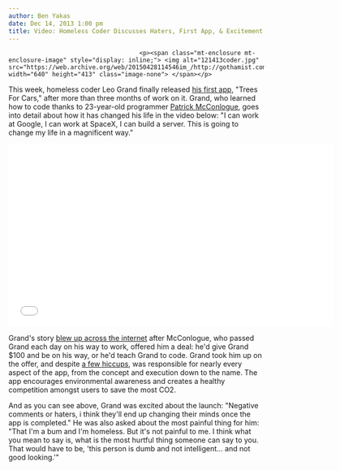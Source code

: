 ```yaml
---
author: Ben Yakas
date: Dec 14, 2013 1:00 pm
title: Video: Homeless Coder Discusses Haters, First App, & Excitement For Future
---
```


	
										<p><span class="mt-enclosure mt-enclosure-image" style="display: inline;"> <img alt="121413coder.jpg" src="https://web.archive.org/web/20150428114546im_/http://gothamist.com/attachments/byakas/121413coder.jpg" width="640" height="413" class="image-none"> </span></p>

<p>This week, homeless coder Leo Grand finally released <a href="https://web.archive.org/web/20150428114546/http://gothamist.com/2013/12/10/leo_the_journeyman_coder_releases_f.php">his first app</a>, &quot;Trees For Cars,&quot; after more than three months of work on it. Grand, who learned how to code thanks to 23-year-old programmer <a href="https://web.archive.org/web/20150428114546/http://gothamist.com/tags/PatrickMcConlogue">Patrick McConlogue</a>, goes into detail about how it has changed his life in the video below: &quot;I can work at Google, I can work at SpaceX, I can build a server. This is going to change my life in a magnificent way.&quot;</p>

<p><iframe width="640" height="360" src="//web.archive.org/web/20150428114546if_/http://www.youtube.com/embed/SctCxERhfFI" frameborder="0" allowfullscreen></iframe></p>

<p>Grand&apos;s story <a href="https://web.archive.org/web/20150428114546/http://gothamist.com/2013/08/22/nyc_entrepreneur_promises_to_teach.php">blew up across the internet</a> after McConlogue, who passed Grand each day on his way to work, offered him a deal: he&apos;d give Grand $100 and be on his way, or he&apos;d teach Grand to code. Grand took him up on the offer, and despite <a href="https://web.archive.org/web/20150428114546/http://gothamist.com/2013/10/14/code_homeless_arrested.php">a few hiccups</a>, was responsible for nearly every aspect of the app, from the concept and execution down to the name. The app encourages environmental awareness and creates a healthy competition amongst users to save the most CO2. </p>

<p>And as you can see above, Grand was excited about the launch: &quot;Negative comments or haters, i think they&apos;ll end up changing their minds once the app is completed.&quot; He was also asked about the most painful thing for him: &quot;That I&apos;m a bum and I&apos;m homeless. But it&apos;s not painful to me. I think what you mean to say is, what is the most hurtful thing someone can say to you. That would have to be, &apos;this person is dumb and not intelligent... and not good looking.&apos;&quot;</p>					
										
									
				